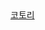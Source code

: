 <!DOCTYPE html>
<html>
<head>
  <meta charset="UTF-8">
  <title>MINTOS의 코딩</title>
</head>
<body>
<a href="https://ibb.co/C1RFZ1b">코토리</a>
  </body>
</html>


